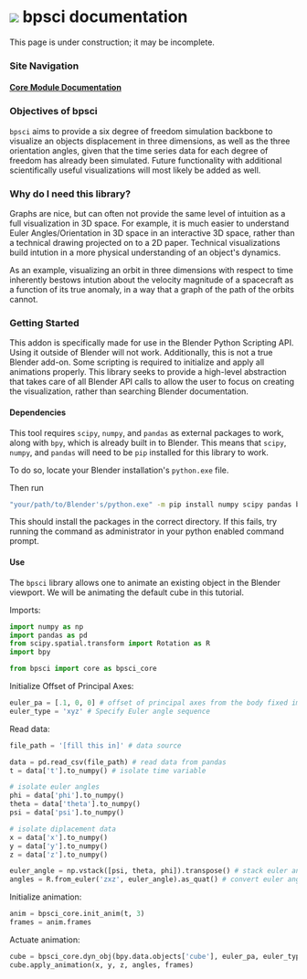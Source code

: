<h1><img src="https://user-images.githubusercontent.com/63359305/153303226-3c4b89a6-4d05-4850-a832-0dafebd3454d.png">  bpsci documentation</h1>

This page is under construction; it may be incomplete.

### Site Navigation
#### [Core Module Documentation](https://jerryvarghese1.github.io/bpsci/core)

### Objectives of bpsci
```bpsci``` aims to provide a six degree of freedom simulation backbone to visualize an objects displacement in three dimensions, as well as the three orientation angles, given that the time series data for each degree of freedom has already been simulated. Future functionality with additional scientifically useful visualizations will most likely be added as well.

### Why do I need this library?
Graphs are nice, but can often not provide the same level of intuition as a full visualization in 3D space. For example, it is much easier to understand Euler Angles/Orientation in 3D space in an interactive 3D space, rather than a technical drawing projected on to a 2D paper. Technical visualizations build intution in a more physical understanding of an object's dynamics. 

As an example, visualizing an orbit in three dimensions with respect to time inherently bestows intution about the velocity magnitude of a spacecraft as a function of its true anomaly, in a way that a graph of the path of the orbits cannot.

### Getting Started
This addon is specifically made for use in the Blender Python Scripting API. Using it outside of Blender will not work. Additionally, this is not a true Blender add-on. Some scripting is required to initialize and apply all animations properly. This library seeks to provide a high-level abstraction that takes care of all Blender API calls to allow the user to focus on creating the visualization, rather than searching Blender documentation.

#### Dependencies
This tool requires ```scipy```, ```numpy```, and ```pandas``` as external packages to work, along with ```bpy```, which is already built in to Blender. This means that ```scipy```, ```numpy```, and ```pandas``` will need to be ``pip`` installed for this library to work. 

To do so, locate your Blender installation's ```python.exe``` file. 

Then run
```bash
"your/path/to/Blender's/python.exe" -m pip install numpy scipy pandas bpsci --target="your/path/to/Blender's/site-packages"
```

This should install the packages in the correct directory. If this fails, try running the command as administrator in your python enabled command prompt.

#### Use

The ```bpsci``` library allows one to animate an existing object in the Blender viewport. We will be animating the default cube in this tutorial.

Imports:
```python
import numpy as np
import pandas as pd       
from scipy.spatial.transform import Rotation as R
import bpy

from bpsci import core as bpsci_core
```

Initialize Offset of Principal Axes:
```python
euler_pa = [.1, 0, 0] # offset of principal axes from the body fixed imported axes as an Euler angle triple
euler_type = 'xyz' # Specify Euler angle sequence
````

Read data:
```python
file_path = '[fill this in]' # data source

data = pd.read_csv(file_path) # read data from pandas
t = data['t'].to_numpy() # isolate time variable

# isolate euler angles
phi = data['phi'].to_numpy()
theta = data['theta'].to_numpy()
psi = data['psi'].to_numpy()

# isolate diplacement data
x = data['x'].to_numpy()
y = data['y'].to_numpy()
z = data['z'].to_numpy()

euler_angle = np.vstack([psi, theta, phi]).transpose() # stack euler angle columns into column of euler angle triples
angles = R.from_euler('zxz', euler_angle).as_quat() # convert euler angle triples into quaternions
```

Initialize animation:
```python
anim = bpsci_core.init_anim(t, 3)
frames = anim.frames
```

Actuate animation:
```python
cube = bpsci_core.dyn_obj(bpy.data.objects['cube'], euler_pa, euler_type, None)   
cube.apply_animation(x, y, z, angles, frames)
```


